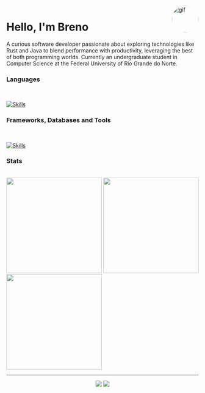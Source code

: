 <img align="right" alt="gif" height="70" style="border-radius:50px;" src="https://media.tenor.com/S61VCO73mOAAAAAj/linux-tux.gif">
<h1>Hello, I'm Breno</h1>

<p>A curious software developer passionate about exploring technologies like Rust and Java to blend performance with productivity, leveraging the best of both programming worlds. Currently an undergraduate student in Computer Science at the Federal University of Rio Grande do Norte.</p>

<h3>Languages</h3><br>

[![Skills](https://skills.syvixor.com/api/icons?i=java,rust)](https://github.com/syvixor/skills-icons)

<h3>Frameworks, Databases and Tools</h3><br>

[![Skills](https://skills.syvixor.com/api/icons?i=spring,postgresql,angular,docker,arduino)](https://github.com/syvixor/skills-icons)

<h3>Stats</h3>

<p>
          <br>
          <img src="http://github-profile-summary-cards.vercel.app/api/cards/stats?username=brevex&theme=gotham" href="http://github.com/brevex" style="width: 250px;">
          <img src="http://github-profile-summary-cards.vercel.app/api/cards/most-commit-language?username=brevex&theme=gotham" href="http://github.com/brevex" style="width: 250px;">
          <img src="http://github-profile-summary-cards.vercel.app/api/cards/productive-time?username=brevex&theme=gotham&utcOffset=8" href="http://github.com/brevex" style="width: 250px;">
</p><hr>

<p align="center">
          <a href="https://www.linkedin.com/in/brenobDev/"><img src="https://img.shields.io/badge/LinkedIn-0077B5?style=for-the-badge&logo=linkedin&logoColor=white"></a>
          <a href="https://devbreno.com.br/"><img src="https://img.shields.io/badge/website-000000?style=for-the-badge&logo=About.me&logoColor=white"></a>
</p>
